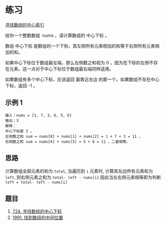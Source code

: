 # 练习

[寻找数组的中心索引](https://leetcode.cn/leetbook/read/array-and-string/yf47s/)

给你一个整数数组  nums ，请计算数组的 中心下标 。

数组 中心下标 是数组的一个下标，其左侧所有元素相加的和等于右侧所有元素相加的和。

如果中心下标位于数组最左端，那么左侧数之和视为 0 ，因为在下标的左侧不存在元素。这一点对于中心下标位于数组最右端同样适用。

如果数组有多个中心下标，应该返回 最靠近左边 的那一个。如果数组不存在中心下标，返回 -1 。

## 示例 1

```text
输入：nums = [1, 7, 3, 6, 5, 6]
输出：3
解释：
中心下标是 3 。
左侧数之和 sum = nums[0] + nums[1] + nums[2] = 1 + 7 + 3 = 11 ，
右侧数之和 sum = nums[4] + nums[5] = 5 + 6 = 11 ，二者相等。

```

## 思路

计算数组全部元素的和为 `total`, 当遍历到 `i` 元素时, 计算其左边所有元素和为 `left`, 则右侧元素之和为 `total- left - nums[i]`
因此当左右侧元素相等即为判断 `left = total- left - nums[i]`

## 题目

1. [724. 寻找数组的中心下标](https://leetcode.cn/problems/find-pivot-index/)
2. [1991. 找到数组的中间位置](https://leetcode.cn/problems/find-the-middle-index-in-array/)
